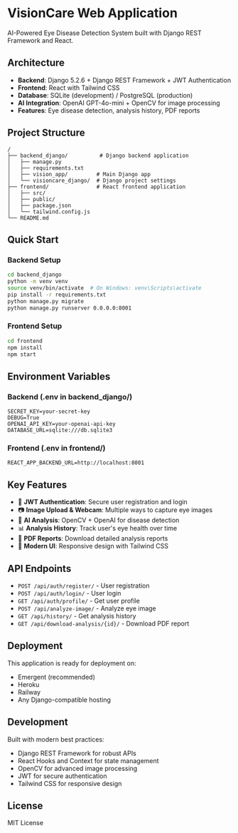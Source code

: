 # VisionCare Web Application

AI-Powered Eye Disease Detection System built with Django REST Framework and React.

## Architecture

- **Backend**: Django 5.2.6 + Django REST Framework + JWT Authentication
- **Frontend**: React with Tailwind CSS
- **Database**: SQLite (development) / PostgreSQL (production)
- **AI Integration**: OpenAI GPT-4o-mini + OpenCV for image processing
- **Features**: Eye disease detection, analysis history, PDF reports

## Project Structure

```
/
├── backend_django/          # Django backend application
│   ├── manage.py
│   ├── requirements.txt
│   ├── vision_app/         # Main Django app
│   └── visioncare_django/  # Django project settings
├── frontend/               # React frontend application
│   ├── src/
│   ├── public/
│   ├── package.json
│   └── tailwind.config.js
└── README.md
```

## Quick Start

### Backend Setup
```bash
cd backend_django
python -m venv venv
source venv/bin/activate  # On Windows: venv\Scripts\activate
pip install -r requirements.txt
python manage.py migrate
python manage.py runserver 0.0.0.0:8001
```

### Frontend Setup
```bash
cd frontend
npm install
npm start
```

## Environment Variables

### Backend (.env in backend_django/)
```
SECRET_KEY=your-secret-key
DEBUG=True
OPENAI_API_KEY=your-openai-api-key
DATABASE_URL=sqlite:///db.sqlite3
```

### Frontend (.env in frontend/)
```
REACT_APP_BACKEND_URL=http://localhost:8001
```

## Key Features

- 🔐 **JWT Authentication**: Secure user registration and login
- 📷 **Image Upload & Webcam**: Multiple ways to capture eye images  
- 🤖 **AI Analysis**: OpenCV + OpenAI for disease detection
- 📊 **Analysis History**: Track user's eye health over time
- 📄 **PDF Reports**: Download detailed analysis reports
- 🎨 **Modern UI**: Responsive design with Tailwind CSS

## API Endpoints

- `POST /api/auth/register/` - User registration
- `POST /api/auth/login/` - User login
- `GET /api/auth/profile/` - Get user profile
- `POST /api/analyze-image/` - Analyze eye image
- `GET /api/history/` - Get analysis history
- `GET /api/download-analysis/{id}/` - Download PDF report

## Deployment

This application is ready for deployment on:
- Emergent (recommended)
- Heroku
- Railway
- Any Django-compatible hosting

## Development

Built with modern best practices:
- Django REST Framework for robust APIs
- React Hooks and Context for state management
- OpenCV for advanced image processing
- JWT for secure authentication
- Tailwind CSS for responsive design

## License

MIT License